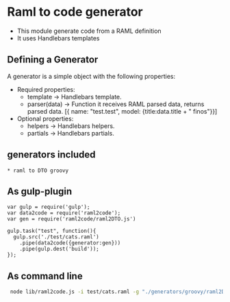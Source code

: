# Raml to code generator
  
  * This module generate code from a RAML definition
  * It uses Handlebars templates
  
## Defining a Generator

A generator is a simple object with the following properties:

 * Required properties:
    * template -> Handlebars template.
    * parser(data) -> Function it receives RAML parsed data, returns parsed data.
    [{ name: "test.test", model: {title:data.title + " finos"}}]
 * Optional properties:
    * helpers -> Handlebars helpers.  
    * partials -> Handlebars partials. 


## generators included
    * raml to DTO groovy
    
## As gulp-plugin
```
var gulp = require('gulp');
var data2code = require('raml2code');
var gen = require('raml2code/raml2DTO.js')

gulp.task("test", function(){
  gulp.src('./test/cats.raml')
    .pipe(data2code({generator:gen}))
    .pipe(gulp.dest('build'));
});

```

## As command line 


 ```bash
  node lib/raml2code.js -i test/cats.raml -g "./generators/groovy/raml2DTO.js" -o target -e '{"package":"gex.dt"}'
```

